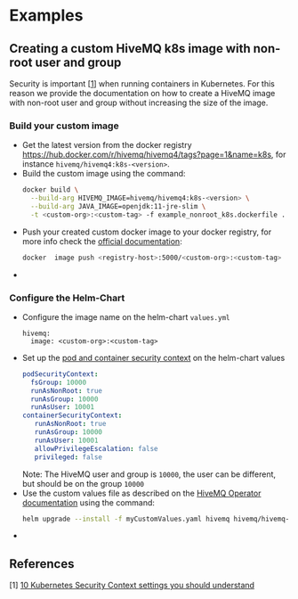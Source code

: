 # Examples
## Creating a custom HiveMQ k8s image with non-root user and group
Security is important [[1](https://snyk.io/blog/10-kubernetes-security-context-settings-you-should-understand)] when
running containers in Kubernetes. 
For this reason we provide the documentation on how to create a HiveMQ image with non-root user and group without
increasing the size of the image.

### Build your custom image

- Get the latest version from the docker registry https://hub.docker.com/r/hivemq/hivemq4/tags?page=1&name=k8s, for instance `hivemq/hivemq4:k8s-<version>`.
- Build the custom image using the command:
  ```bash
  docker build \
    --build-arg HIVEMQ_IMAGE=hivemq/hivemq4:k8s-<version> \
    --build-arg JAVA_IMAGE=openjdk:11-jre-slim \
    -t <custom-org>:<custom-tag> -f example_nonroot_k8s.dockerfile .
  ```
- Push your created custom docker image to your docker registry, for more info check the [official documentation](https://docs.docker.com/engine/reference/commandline/push/):
  ```bash
  docker  image push <registry-host>:5000/<custom-org>:<custom-tag>
- ```
### Configure the Helm-Chart
- Configure the image name on the helm-chart `values.yml`
  ```
  hivemq:
    image: <custom-org>:<custom-tag>
  ```
- Set up the [pod and container security context](https://kubernetes.io/docs/tasks/configure-pod-container/security-context/) on the helm-chart values
  ```yaml
  podSecurityContext:
    fsGroup: 10000
    runAsNonRoot: true
    runAsGroup: 10000
    runAsUser: 10001
  containerSecurityContext:
     runAsNonRoot: true
     runAsGroup: 10000
     runAsUser: 10001
     allowPrivilegeEscalation: false
     privileged: false
  ```
  Note: The HiveMQ user and group is `10000`, the user can be different, but should be on the group `10000`
- Use the custom values file as described on the [HiveMQ Operator documentation](https://www.hivemq.com/docs/operator/4.8/kubernetes-operator/deploying.html#deploy-operator) using the command:
  ```bash
  helm upgrade --install -f myCustomValues.yaml hivemq hivemq/hivemq-operator
- ```

## References
[1] [10 Kubernetes Security Context settings you should understand](https://snyk.io/blog/10-kubernetes-security-context-settings-you-should-understand)